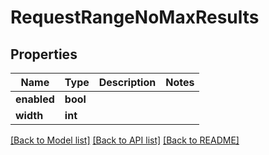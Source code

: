# RequestRangeNoMaxResults

## Properties
Name | Type | Description | Notes
------------ | ------------- | ------------- | -------------
**enabled** | **bool** |  | 
**width** | **int** |  | 

[[Back to Model list]](../README.md#documentation-for-models) [[Back to API list]](../README.md#documentation-for-api-endpoints) [[Back to README]](../README.md)



